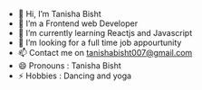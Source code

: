 - 👋 Hi, I’m Tanisha Bisht
- 👀 I’m a Frontend web Developer
- 🌱 I’m currently learning Reactjs and Javascript
- 💞️ I’m looking for a full time job appourtunity
- 📫 Contact me on tanishabisht007@gmail.com
- 😄 Pronouns : Tanisha Bisht
- ⚡ Hobbies : Dancing and yoga

<!---
tanishabisht0707/tanishabisht0707 is a ✨ special ✨ repository because its `README.md` (this file) appears on your GitHub profile.
You can click the Preview link to take a look at your changes.
--->
